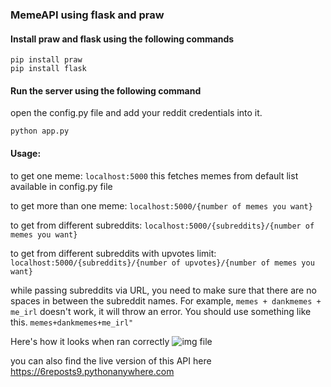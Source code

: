### MemeAPI using flask and praw

#### Install praw and flask using the following commands

```
pip install praw
pip install flask
```

#### Run the server using the following command

open the config.py file and add your reddit credentials into it.
```
python app.py
```

#### Usage:

to get one meme: ```localhost:5000``` this fetches memes from default list available in config.py file

to get more than one meme: ```localhost:5000/{number of memes you want}```

to get from different subreddits: ```localhost:5000/{subreddits}/{number of memes you want}```

to get from different subreddits with upvotes limit: ```localhost:5000/{subreddits}/{number of upvotes}/{number of memes you want}```

while passing subreddits via URL, you need to make sure that there are no spaces in between the subreddit names. For example, ```memes + dankmemes + me_irl``` doesn't work, it will throw an error. You should use something like this. ```memes+dankmemes+me_irl"```

Here's how it looks when ran correctly
![img file](https://github.com/jaychandra6/MemeAPI/blob/main/screenshot.png)

you can also find the live version of this API here
https://6reposts9.pythonanywhere.com
